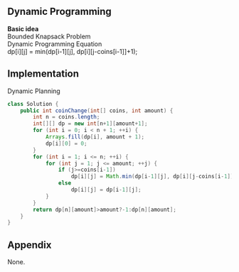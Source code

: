 **Dynamic Programming**  
---
**Basic idea**  
Bounded Knapsack Problem  
Dynamic Programming Equation  
dp[i][j] = min(dp[i-1][j], dp[i][j-coins[i-1]]+1);

Implementation
---
Dynamic Planning
```java
class Solution {
    public int coinChange(int[] coins, int amount) {
        int n = coins.length;
        int[][] dp = new int[n+1][amount+1];
        for (int i = 0; i < n + 1; ++i) {
            Arrays.fill(dp[i], amount + 1);
            dp[i][0] = 0;
        }
        for (int i = 1; i <= n; ++i) {
            for (int j = 1; j <= amount; ++j) {
                if (j>=coins[i-1])
                    dp[i][j] = Math.min(dp[i-1][j], dp[i][j-coins[i-1]]+1);
                else
                    dp[i][j] = dp[i-1][j];
            }
        }
        return dp[n][amount]>amount?-1:dp[n][amount];
    }
}
```
**Appendix**
---
None.